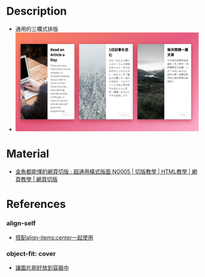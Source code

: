 # Description
* 通用的三欄式排版
* ![Preview](https://raw.githubusercontent.com/JenHsuan/web-layout-practice/master/general-landscape/preview/preview.png)

# Material
* [金魚都能懂的網頁切版 : 超通用橫式版面 NO005 | 切版教學 | HTML教學 | 網頁教學 | 網頁切版](https://www.youtube.com/watch?v=-mmzaE6eLzY)

# References
### align-self
* [搭配align-items:center一起使用](https://w3c.hexschool.com/flexbox/c3847835)
### object-fit: cover
* [讓圖片剛好放到容器中](https://tools.wingzero.tw/article/sn/61)
